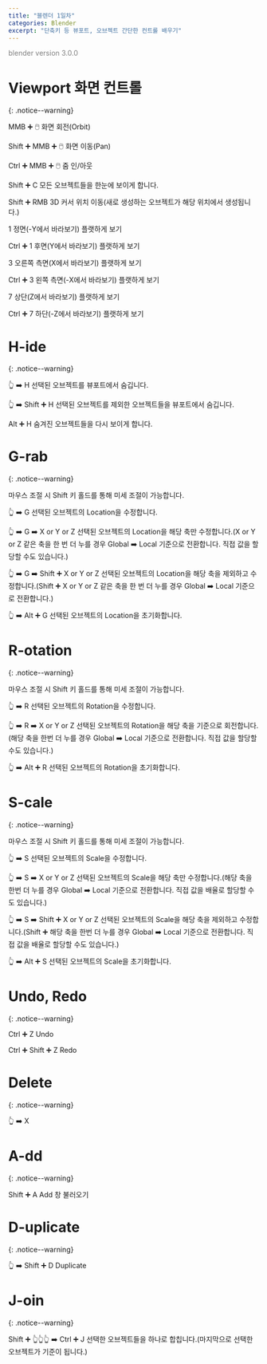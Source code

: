 ```yaml
---
title: "블렌더 1일차"
categories: Blender
excerpt: "단축키 등 뷰포트, 오브젝트 간단한 컨트롤 배우기"
---
```


<span style="color:gray">blender version 3.0.0</span>

# Viewport 화면 컨트롤
{: .notice--warning}

<span class="block-darkgrey">MMB</span> ➕ 🖱️ 화면 회전(Orbit)

<span class="block-darkgrey">Shift</span> ➕ <span class="block-darkgrey">MMB</span> ➕ 🖱️ 화면 이동(Pan)

<span class="block-darkgrey">Ctrl</span> ➕ <span class="block-darkgrey">MMB</span> ➕ 🖱️ 줌 인/아웃

<span class="block-darkgrey">Shift</span> ➕ <span class="block-darkgrey">C</span> 모든 오브젝트들을 한눈에 보이게 합니다.

<span class="block-darkgrey">Shift</span> ➕ <span class="block-darkgrey">RMB</span> 3D 커서 위치 이동(새로 생성하는 오브젝트가 해당 위치에서 생성됩니다.)

<span class="block-darkgrey">1</span> 정면(-Y에서 바라보기) 플랫하게 보기

<span class="block-darkgrey">Ctrl</span> ➕ <span class="block-darkgrey">1</span> 후면(Y에서 바라보기) 플랫하게 보기

<span class="block-darkgrey">3</span> 오른쪽 측면(X에서 바라보기) 플랫하게 보기

<span class="block-darkgrey">Ctrl</span> ➕ <span class="block-darkgrey">3</span> 왼쪽 측면(-X에서 바라보기) 플랫하게 보기

<span class="block-darkgrey">7</span> 상단(Z에서 바라보기) 플랫하게 보기

<span class="block-darkgrey">Ctrl</span> ➕ <span class="block-darkgrey">7</span> 하단(-Z에서 바라보기) 플랫하게 보기

# H-ide
{: .notice--warning}

👆 ➡️ <span class="block-darkgrey">H</span> 선택된 오브젝트를 뷰포트에서 숨깁니다.

👆 ➡️ <span class="block-darkgrey">Shift</span> ➕ <span class="block-darkgrey">H</span> 선택된 오브젝트를 제외한 오브젝트들을 뷰포트에서 숨깁니다.

<span class="block-darkgrey">Alt</span> ➕ <span class="block-darkgrey">H</span> 숨겨진 오브젝트들을 다시 보이게 합니다.

# G-rab
{: .notice--warning}

마우스 조절 시 Shift 키 홀드를 통해 미세 조절이 가능합니다.

👆 ➡️ <span class="block-darkgrey">G</span> 선택된 오브젝트의 Location을 수정합니다.

👆 ➡️ <span class="block-darkgrey">G</span> ➡️ <span class="block-darkgrey">X or Y or Z</span> 선택된 오브젝트의 Location을 해당 축만 수정합니다.(<span class="block-darkgrey">X or Y or Z</span> 같은 축을 한 번 더 누를 경우 <span class="block-lightgreen">Global</span> ➡️ <span class="block-lightgreen">Local</span> 기준으로 전환합니다. 직접 값을 할당할 수도 있습니다.)

👆 ➡️ <span class="block-darkgrey">G</span> ➡️ <span class="block-darkgrey">Shift</span> ➕ <span class="block-darkgrey">X or Y or Z</span> 선택된 오브젝트의 Location을 해당 축을 제외하고 수정합니다.(<span class="block-darkgrey">Shift</span> ➕ <span class="block-darkgrey">X or Y or Z</span> 같은 축을 한 번 더 누를 경우 <span class="block-lightgreen">Global</span> ➡️ <span class="block-lightgreen">Local</span> 기준으로 전환합니다.)

👆 ➡️ <span class="block-darkgrey">Alt</span> ➕ <span class="block-darkgrey">G</span> 선택된 오브젝트의 Location을 초기화합니다.

# R-otation
{: .notice--warning}

마우스 조절 시 Shift 키 홀드를 통해 미세 조절이 가능합니다.

👆 ➡️ <span class="block-darkgrey">R</span> 선택된 오브젝트의 Rotation을 수정합니다.

👆 ➡️ <span class="block-darkgrey">R</span> ➡️ <span class="block-darkgrey">X or Y or Z</span> 선택된 오브젝트의 Rotation을 해당 축을 기준으로 회전합니다.(해당 축을 한번 더 누를 경우 <span class="block-lightgreen">Global</span> ➡️ <span class="block-lightgreen">Local</span> 기준으로 전환합니다. 직접 값을 할당할 수도 있습니다.)

👆 ➡️ <span class="block-darkgrey">Alt</span> ➕ <span class="block-darkgrey">R</span> 선택된 오브젝트의 Rotation을 초기화합니다.

# S-cale
{: .notice--warning}

마우스 조절 시 Shift 키 홀드를 통해 미세 조절이 가능합니다.

👆 ➡️ <span class="block-darkgrey">S</span> 선택된 오브젝트의 Scale을 수정합니다.

👆 ➡️ <span class="block-darkgrey">S</span> ➡️ <span class="block-darkgrey">X or Y or Z</span> 선택된 오브젝트의 Scale을 해당 축만 수정합니다.(해당 축을 한번 더 누를 경우 <span class="block-lightgreen">Global</span> ➡️ <span class="block-lightgreen">Local</span> 기준으로 전환합니다. 직접 값을 배율로 할당할 수도 있습니다.)

👆 ➡️ <span class="block-darkgrey">S</span> ➡️ <span class="block-darkgrey">Shift</span> ➕ <span class="block-darkgrey">X or Y or Z</span> 선택된 오브젝트의 Scale을 해당 축을 제외하고 수정합니다.(Shift ➕ 해당 축을 한번 더 누를 경우 <span class="block-lightgreen">Global</span> ➡️ <span class="block-lightgreen">Local</span> 기준으로 전환합니다. 직접 값을 배율로 할당할 수도 있습니다.)

👆 ➡️ <span class="block-darkgrey">Alt</span> ➕ <span class="block-darkgrey">S</span> 선택된 오브젝트의 Scale을 초기화합니다.

# Undo, Redo
{: .notice--warning}

<span class="block-darkgrey">Ctrl</span> ➕ <span class="block-darkgrey">Z</span> Undo

<span class="block-darkgrey">Ctrl</span> ➕ <span class="block-darkgrey">Shift</span> ➕ <span class="block-darkgrey">Z</span> Redo

# Delete
{: .notice--warning}

👆 ➡️ <span class="block-darkgrey">X</span>

# A-dd
{: .notice--warning}

<span class="block-darkgrey">Shift</span> ➕ <span class="block-darkgrey">A</span> Add 창 불러오기

# D-uplicate
{: .notice--warning}

👆 ➡️ <span class="block-darkgrey">Shift</span> ➕ <span class="block-darkgrey">D</span> Duplicate

# J-oin
{: .notice--warning}

<span class="block-darkgrey">Shift</span> ➕ 👆👆👆 ➡️ <span class="block-darkgrey">Ctrl</span> ➕ <span class="block-darkgrey">J</span> 선택한 오브젝트들을 하나로 합칩니다.(마지막으로 선택한 오브젝트가 기준이 됩니다.)